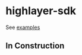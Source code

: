 # highlayer-sdk

See [examples](https://github.com/highlayer-team/highlayer-sdk/tree/main/examples)

## In Construction
